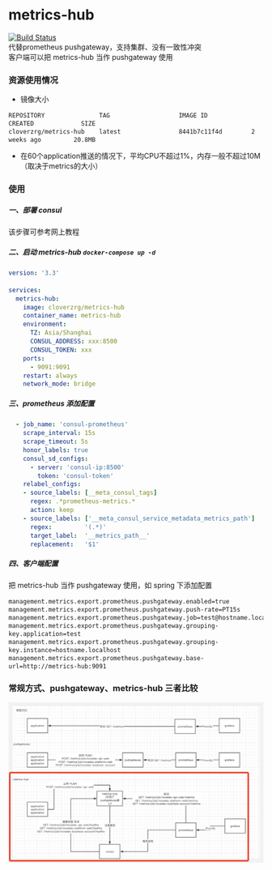 # metrics-hub  
[![Build Status](https://drone.jeongen.com/api/badges/cloverzrg/metrics-hub/status.svg)](https://drone.jeongen.com/cloverzrg/metrics-hub)  
代替prometheus pushgateway，支持集群、没有一致性冲突  
客户端可以把 metrics-hub 当作 pushgateway 使用

### 资源使用情况  
* 镜像大小  
```
REPOSITORY               TAG                   IMAGE ID            CREATED             SIZE
cloverzrg/metrics-hub    latest                8441b7c11f4d        2 weeks ago         20.8MB
```  
* 在60个application推送的情况下，平均CPU不超过1%，内存一般不超过10M（取决于metrics的大小）


### 使用  
##### 一、部署 consul
该步骤可参考网上教程

##### 二、启动 metrics-hub `docker-compose up -d`
```yaml
version: '3.3'

services:
  metrics-hub:
    image: cloverzrg/metrics-hub
    container_name: metrics-hub
    environment:
      TZ: Asia/Shanghai
      CONSUL_ADDRESS: xxx:8500
      CONSUL_TOKEN: xxx
    ports:
      - 9091:9091
    restart: always
    network_mode: bridge
```

##### 三、prometheus 添加配置  
```yaml
  - job_name: 'consul-prometheus'
    scrape_interval: 15s
    scrape_timeout: 5s
    honor_labels: true
    consul_sd_configs:
      - server: 'consul-ip:8500'
        token: 'consul-token'
    relabel_configs:
    - source_labels: [__meta_consul_tags]
      regex: .*prometheus-metrics.*
      action: keep
    - source_labels: ['__meta_consul_service_metadata_metrics_path']
      regex:         '(.*)'
      target_label:  '__metrics_path__'
      replacement:   '$1'
```

##### 四、客户端配置
把 metrics-hub 当作 pushgateway 使用，如 spring 下添加配置
```properties
management.metrics.export.prometheus.pushgateway.enabled=true
management.metrics.export.prometheus.pushgateway.push-rate=PT15s
management.metrics.export.prometheus.pushgateway.job=test@hostname.localhost
management.metrics.export.prometheus.pushgateway.grouping-key.application=test
management.metrics.export.prometheus.pushgateway.grouping-key.instance=hostname.localhost
management.metrics.export.prometheus.pushgateway.base-url=http://metrics-hub:9091
```


### 常规方式、pushgateway、metrics-hub 三者比较
![img](./readme-content/WX20210525-110702@2x.png)
